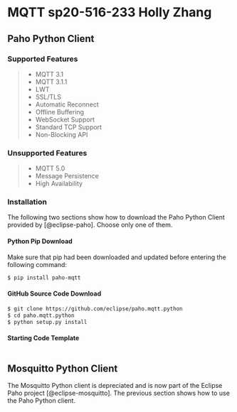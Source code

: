 # MQTT sp20-516-233 Holly Zhang

## Paho Python Client

### Supported Features

> * MQTT 3.1
> * MQTT 3.1.1
> * LWT
> * SSL/TLS
> * Automatic Reconnect
> * Offline Buffering
> * WebSocket Support
> * Standard TCP Support
> * Non-Blocking API

### Unsupported Features

> * MQTT 5.0
> * Message Persistence
> * High Availability

### Installation

The following two sections show how to download the Paho Python Client provided 
by [@eclipse-paho]. Choose only one of them.

#### Python Pip Download
Make sure that pip had been downloaded and updated before entering the following 
command:
```bash
$ pip install paho-mqtt
```

#### GitHub Source Code Download

```bash
$ git clone https://github.com/eclipse/paho.mqtt.python
$ cd paho.mqtt.python
$ python setup.py install
```

#### Starting Code Template

```

```
## Mosquitto Python Client

The Mosquitto Python client is depreciated and is now part of the Eclipse Paho 
project [@eclipse-mosquitto]. The previous section shows how to use the Paho 
Python client.
  

